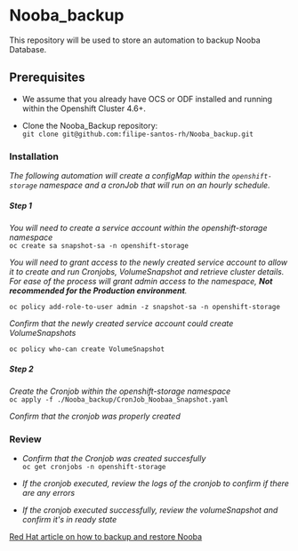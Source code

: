 # Nooba_backup

This repository will be used to store an automation to backup Nooba Database.

## Prerequisites

- We assume that you already have OCS or ODF installed and running within the Openshift Cluster 4.6+.  

- Clone the Nooba_Backup repository:  
`git clone git@github.com:filipe-santos-rh/Nooba_backup.git`  

### Installation

*The following automation will create a configMap within the `openshift-storage` namespace and a cronJob that will run on an hourly schedule.*  


##### Step 1

*You will need to create a service account within the openshift-storage namespace*  
`oc create sa snapshot-sa -n openshift-storage`  

*You will need to grant access to the newly created service account to allow it to create and run Cronjobs, VolumeSnapshot and retrieve cluster details. For ease of the process will grant admin access to the namespace, **Not recommended for the Production environment**.*  

`oc policy add-role-to-user admin -z snapshot-sa -n openshift-storage`  


*Confirm that the newly created service account could create VolumeSnapshots*  

`oc policy who-can create VolumeSnapshot`  


##### Step 2

*Create the Cronjob within the openshift-storage namespace*  
`oc apply -f ./Nooba_backup/CronJob_Noobaa_Snapshot.yaml`  

*Confirm that the cronjob was properly created*  


### Review

- *Confirm that the Cronjob was created succesfully*  
`oc get cronjobs -n openshift-storage`

- *If the cronjob executed, review the logs of the cronjob to confirm if there are any errors*  

- *If the cronjob executed successfully, review the volumeSnapshot and confirm it's in ready state*  

[Red Hat article on how to backup and restore Nooba](https://access.redhat.com/solutions/5843261)  
